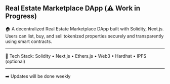 ## Real Estate Marketplace DApp (⚠️ Work in Progress)

🏠 A decentralized Real Estate Marketplace DApp built with Solidity, Next.js. Users can list, buy, and sell tokenized properties securely and transparently using smart contracts. 
 
--- 
      
🔧 Tech Stack: Solidity • Next.js • Ethers.js • Web3 • Hardhat • IPFS (optional)      
     
---       
   
 ➡️ Updates will be done weekly   
  
 
